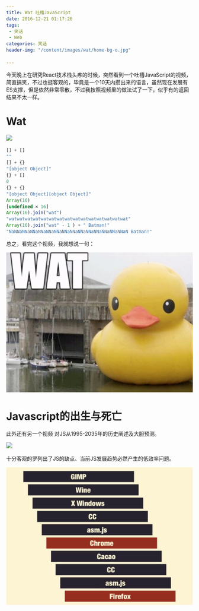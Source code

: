 ```yaml
---
title: Wat 吐槽JavaScript
date: 2016-12-21 01:17:26
tags:
 - 笑话
 - Web
categories: 笑话
header-img: "/content/images/wat/home-bg-o.jpg"

---
```


今天晚上在研究React技术栈头疼的时候，突然看到一个吐槽JavaScript的视频，简直搞笑，不过也挺客观的，毕竟是一个10天内攒出来的语言，虽然现在发展有ES支撑，但是依然非常零散，不过我按照视频里的做法试了一下，似乎有的返回结果不太一样。

# Wat

[![](https://www.destroyallsoftware.com/images/posters/talks/wat.poster.png)](https://www.destroyallsoftware.com/talks/wat)


```javascript
[] + []
""
[] + {}
"[object Object]"
{} + []
0
{} + {}
"[object Object][object Object]"
Array(16)
[undefined × 16]
Array(16).join("wat")
"watwatwatwatwatwatwatwatwatwatwatwatwatwatwat"
Array(16).join("wat" - 1 ) + " Batman!"
"NaNNaNNaNNaNNaNNaNNaNNaNNaNNaNNaNNaNNaNNaNNaN Batman!"
```
总之，看完这个视频，我就想说一句：

![](/content/images/wat/1.jpg)


# Javascript的出生与死亡

此外还有另一个视频 对JS从1995-2035年的历史阐述及大胆预测。



[![](https://www.destroyallsoftware.com/images/posters/talks/the-birth-and-death-of-javascript.poster.png)](https://www.destroyallsoftware.com/talks/the-birth-and-death-of-javascript)


十分客观的罗列出了JS的缺点、当前JS发展趋势必然产生的低效率问题。

![](/content/images/wat/2.png)
